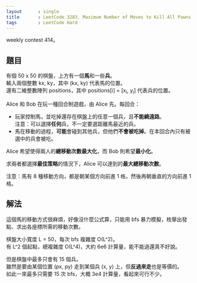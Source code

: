 ```yaml
---
layout      : single
title       : LeetCode 3283. Maximum Number of Moves to Kill All Pawns
tags        : LeetCode Hard
---
```

weekly contest 414。  

## 題目

有個 50 x 50 的棋盤，上方有一個**馬**和一些**兵**。  
輸入兩個整數 kx, ky，其中 (kx, ky) 代表馬的位置。  
還有二維整數陣列 positions，其中 positions[i] = [x<sub>i</sub>, y<sub>i</sub>] 代表兵的位置。  

Alice 和 Bob 在玩一種回合制遊戲，由 Alice 先。每回合：  

- 玩家控制馬，並吃掉還存在棋盤上的任意一個兵，且**不能繞遠路**。  
    注意：可以選擇**任何**兵，不一定要選距離馬最近的兵。  
- 馬在移動的過程，**可能**會碰到其他兵，但他們**不會被吃掉**。在本回合內只有被選中的兵會被吃。  

Alice 希望使得兩人的**總移動次數最大化**，而 Bob 則希望**最小化**。  

求兩者都選擇**最佳策略**的情況下，Alice 可以達到的**最大總移動次數**。  

注意：馬有 8 種移動方向，都是朝某個方向前進 1 格，然後再朝垂直的方向前進 1 格。  

## 解法

這個馬的移動方式很麻煩，好像沒什麼公式算，只能用 bfs 暴力模擬，枚舉出發點、求出各座標所需的移動次數。  

棋盤大小寬度 L = 50，每次 bfs 複雜度 O(L^2)。  
有 L^2 個起點，總複雜度 O(L^4)，大約 6e6 計算量，能不能過還真不好說。  

但是棋盤中最多只會有 15 個兵。  
雖然是要由某個位置 (px, py) 走到某個兵 (x, y) 上，但**反過來走**也是等價的。  
如此一來最多只需要 15 次 bfs，大概 3e4 計算量，看起來可行不少。  
